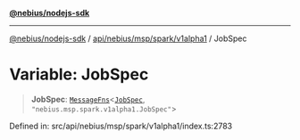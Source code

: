 [**@nebius/nodejs-sdk**](../../../../../../README.md)

***

[@nebius/nodejs-sdk](../../../../../../README.md) / [api/nebius/msp/spark/v1alpha1](../README.md) / JobSpec

# Variable: JobSpec

> **JobSpec**: [`MessageFns`](../../../../../../runtime/protos/core/interfaces/MessageFns.md)\<[`JobSpec`](../interfaces/JobSpec.md), `"nebius.msp.spark.v1alpha1.JobSpec"`\>

Defined in: src/api/nebius/msp/spark/v1alpha1/index.ts:2783
